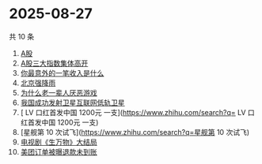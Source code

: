 # 2025-08-27

共 10 条

<!-- BEGIN -->
<!-- 最后更新时间 Wed Aug 27 2025 10:21:40 GMT+0800 (China Standard Time) -->

1. [A股](https://www.zhihu.com/search?q=A股)
1. [A股三大指数集体高开](https://www.zhihu.com/search?q=A股三大指数集体高开)
1. [你最意外的一笔收入是什么](https://www.zhihu.com/search?q=你最意外的一笔收入是什么)
1. [北京强降雨](https://www.zhihu.com/search?q=北京强降雨)
1. [为什么老一辈人厌恶游戏](https://www.zhihu.com/search?q=为什么老一辈人厌恶游戏)
1. [我国成功发射卫星互联网低轨卫星](https://www.zhihu.com/search?q=我国成功发射卫星互联网低轨卫星)
1. [ LV 口红首发中国 1200元 一支](https://www.zhihu.com/search?q= LV
   口红首发中国 1200元 一支)
1. [星舰第 10 次试飞](https://www.zhihu.com/search?q=星舰第 10 次试飞)
1. [电视剧《生万物》大结局](https://www.zhihu.com/search?q=电视剧《生万物》大结局)
1. [美团订单被曝退款未到账](https://www.zhihu.com/search?q=美团订单被曝退款未到账)

<!-- END -->
